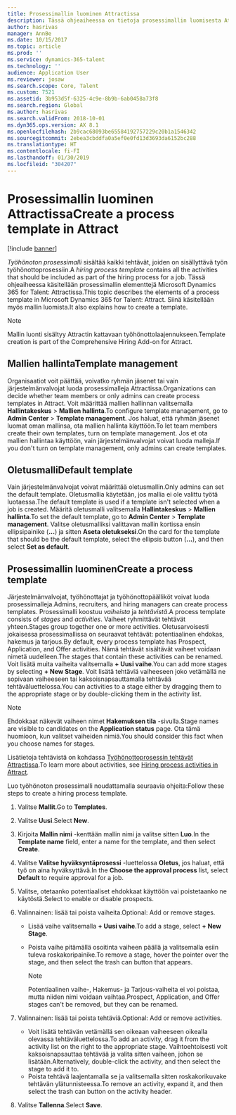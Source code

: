 ```yaml
---
title: Prosessimallin luominen Attractissa
description: Tässä ohjeaiheessa on tietoja prosessimallin luomisesta Attractissa.
author: hasrivas
manager: AnnBe
ms.date: 10/15/2017
ms.topic: article
ms.prod: ''
ms.service: dynamics-365-talent
ms.technology: ''
audience: Application User
ms.reviewer: josaw
ms.search.scope: Core, Talent
ms.custom: 7521
ms.assetid: 3b953d5f-6325-4c9e-8b9b-6ab0458a73f8
ms.search.region: Global
ms.author: hasrivas
ms.search.validFrom: 2018-10-01
ms.dyn365.ops.version: AX 8.1
ms.openlocfilehash: 2b9cac68093be65584192757229c20b1a1546342
ms.sourcegitcommit: 2ebea3cbddfa0a5ef0e0fd13d3693da6152bc288
ms.translationtype: HT
ms.contentlocale: fi-FI
ms.lasthandoff: 01/30/2019
ms.locfileid: "304207"
---
```

# <a name="create-a-process-template-in-attract"></a><span data-ttu-id="4892c-103">Prosessimallin luominen Attractissa</span><span class="sxs-lookup"><span data-stu-id="4892c-103">Create a process template in Attract</span></span>

[!include [banner](includes/banner.md)]

<span data-ttu-id="4892c-104">*Työhönoton prosessimalli* sisältää kaikki tehtävät, joiden on sisällyttävä työn työhönottoprosessiin.</span><span class="sxs-lookup"><span data-stu-id="4892c-104">A *hiring process template* contains all the activities that should be included as part of the hiring process for a job.</span></span> <span data-ttu-id="4892c-105">Tässä ohjeaiheessa käsitellään prosessimallin elementtejä Microsoft Dynamics 365 for Talent: Attractissa.</span><span class="sxs-lookup"><span data-stu-id="4892c-105">This topic describes the elements of a process template in Microsoft Dynamics 365 for Talent: Attract.</span></span> <span data-ttu-id="4892c-106">Siinä käsitellään myös mallin luomista.</span><span class="sxs-lookup"><span data-stu-id="4892c-106">It also explains how to create a template.</span></span>

> [!NOTE]
> <span data-ttu-id="4892c-107">Mallin luonti sisältyy Attractin kattavaan työhönottolaajennukseen.</span><span class="sxs-lookup"><span data-stu-id="4892c-107">Template creation is part of the Comprehensive Hiring Add-on for Attract.</span></span>

## <a name="template-management"></a><span data-ttu-id="4892c-108">Mallien hallinta</span><span class="sxs-lookup"><span data-stu-id="4892c-108">Template management</span></span>

<span data-ttu-id="4892c-109">Organisaatiot voit päättää, voivatko ryhmän jäsenet tai vain järjestelmänvalvojat luoda prosessimalleja Attractissa.</span><span class="sxs-lookup"><span data-stu-id="4892c-109">Organizations can decide whether team members or only admins can create process templates in Attract.</span></span> <span data-ttu-id="4892c-110">Voit määrittää mallien hallinnan valitsemalla **Hallintakeskus** \> **Mallien hallinta**.</span><span class="sxs-lookup"><span data-stu-id="4892c-110">To configure template management, go to **Admin Center** \> **Template management**.</span></span> <span data-ttu-id="4892c-111">Jos haluat, että ryhmän jäsenet luomat oman mallinsa, ota mallien hallinta käyttöön.</span><span class="sxs-lookup"><span data-stu-id="4892c-111">To let team members create their own templates, turn on template management.</span></span> <span data-ttu-id="4892c-112">Jos et ota mallien hallintaa käyttöön, vain järjestelmänvalvojat voivat luoda malleja.</span><span class="sxs-lookup"><span data-stu-id="4892c-112">If you don't turn on template management, only admins can create templates.</span></span>

## <a name="default-template"></a><span data-ttu-id="4892c-113">Oletusmalli</span><span class="sxs-lookup"><span data-stu-id="4892c-113">Default template</span></span>

<span data-ttu-id="4892c-114">Vain järjestelmänvalvojat voivat määrittää oletusmallin.</span><span class="sxs-lookup"><span data-stu-id="4892c-114">Only admins can set the default template.</span></span> <span data-ttu-id="4892c-115">Oletusmallia käytetään, jos mallia ei ole valittu työtä luotaessa.</span><span class="sxs-lookup"><span data-stu-id="4892c-115">The default template is used if a template isn't selected when a job is created.</span></span> <span data-ttu-id="4892c-116">Määritä oletusmalli valitsemalla **Hallintakeskus** \> **Mallien hallinta**.</span><span class="sxs-lookup"><span data-stu-id="4892c-116">To set the default template, go to **Admin Center** \> **Template management**.</span></span> <span data-ttu-id="4892c-117">Valitse oletusmalliksi valittavan mallin kortissa ensin ellipsipainike (**...**) ja sitten **Aseta oletukseksi**.</span><span class="sxs-lookup"><span data-stu-id="4892c-117">On the card for the template that should be the default template, select the ellipsis button (**...**), and then select **Set as default**.</span></span>

## <a name="create-a-process-template"></a><span data-ttu-id="4892c-118">Prosessimallin luominen</span><span class="sxs-lookup"><span data-stu-id="4892c-118">Create a process template</span></span>

<span data-ttu-id="4892c-119">Järjestelmänvalvojat, työhönottajat ja työhönottopäälliköt voivat luoda prosessimalleja.</span><span class="sxs-lookup"><span data-stu-id="4892c-119">Admins, recruiters, and hiring managers can create process templates.</span></span> <span data-ttu-id="4892c-120">Prosessimalli koostuu *vaiheista* ja *tehtävistä*.</span><span class="sxs-lookup"><span data-stu-id="4892c-120">A process template consists of *stages* and *activities*.</span></span> <span data-ttu-id="4892c-121">Vaiheet ryhmittävät tehtävät yhteen.</span><span class="sxs-lookup"><span data-stu-id="4892c-121">Stages group together one or more activities.</span></span> <span data-ttu-id="4892c-122">Oletusarvoisesti jokaisessa prosessimallissa on seuraavat tehtävät: potentiaalinen ehdokas, hakemus ja tarjous.</span><span class="sxs-lookup"><span data-stu-id="4892c-122">By default, every process template has Prospect, Application, and Offer activities.</span></span> <span data-ttu-id="4892c-123">Nämä tehtävät sisältävät vaiheet voidaan nimetä uudelleen.</span><span class="sxs-lookup"><span data-stu-id="4892c-123">The stages that contain these activities can be renamed.</span></span> <span data-ttu-id="4892c-124">Voit lisätä muita vaiheita valitsemalla **+ Uusi vaihe**.</span><span class="sxs-lookup"><span data-stu-id="4892c-124">You can add more stages by selecting **+ New Stage**.</span></span> <span data-ttu-id="4892c-125">Voit lisätä tehtäviä vaiheeseen joko vetämällä ne sopivaan vaiheeseen tai kaksoisnapsauttamalla tehtävää tehtäväluettelossa.</span><span class="sxs-lookup"><span data-stu-id="4892c-125">You can activities to a stage either by dragging them to the appropriate stage or by double-clicking them in the activity list.</span></span>

> [!NOTE]
> <span data-ttu-id="4892c-126">Ehdokkaat näkevät vaiheen nimet **Hakemuksen tila** -sivulla.</span><span class="sxs-lookup"><span data-stu-id="4892c-126">Stage names are visible to candidates on the **Application status** page.</span></span> <span data-ttu-id="4892c-127">Ota tämä huomioon, kun valitset vaiheiden nimiä.</span><span class="sxs-lookup"><span data-stu-id="4892c-127">You should consider this fact when you choose names for stages.</span></span>

<span data-ttu-id="4892c-128">Lisätietoja tehtävistä on kohdassa [Työhönottoprosessin tehtävät Attractissa](./activities-attract.md).</span><span class="sxs-lookup"><span data-stu-id="4892c-128">To learn more about activities, see [Hiring process activities in Attract](./activities-attract.md).</span></span>

<span data-ttu-id="4892c-129">Luo työhönoton prosessimalli noudattamalla seuraavia ohjeita:</span><span class="sxs-lookup"><span data-stu-id="4892c-129">Follow these steps to create a hiring process template.</span></span>

1. <span data-ttu-id="4892c-130">Valitse **Mallit**.</span><span class="sxs-lookup"><span data-stu-id="4892c-130">Go to **Templates**.</span></span>
2. <span data-ttu-id="4892c-131">Valitse **Uusi**.</span><span class="sxs-lookup"><span data-stu-id="4892c-131">Select **New**.</span></span>
3. <span data-ttu-id="4892c-132">Kirjoita **Mallin nimi** -kenttään mallin nimi ja valitse sitten **Luo**.</span><span class="sxs-lookup"><span data-stu-id="4892c-132">In the **Template name** field, enter a name for the template, and then select **Create**.</span></span>
4. <span data-ttu-id="4892c-133">Valitse **Valitse hyväksyntäprosessi** -luettelossa **Oletus**, jos haluat, että työ on aina hyväksyttävä.</span><span class="sxs-lookup"><span data-stu-id="4892c-133">In the **Choose the approval process** list, select **Default** to require approval for a job.</span></span>
5. <span data-ttu-id="4892c-134">Valitse, otetaanko potentiaaliset ehdokkaat käyttöön vai poistetaanko ne käytöstä.</span><span class="sxs-lookup"><span data-stu-id="4892c-134">Select to enable or disable prospects.</span></span>
6. <span data-ttu-id="4892c-135">Valinnainen: lisää tai poista vaiheita.</span><span class="sxs-lookup"><span data-stu-id="4892c-135">Optional: Add or remove stages.</span></span>

    - <span data-ttu-id="4892c-136">Lisää vaihe valitsemalla **+ Uusi vaihe**.</span><span class="sxs-lookup"><span data-stu-id="4892c-136">To add a stage, select **+ New Stage**.</span></span>
    - <span data-ttu-id="4892c-137">Poista vaihe pitämällä osoitinta vaiheen päällä ja valitsemalla esiin tuleva roskakoripainike.</span><span class="sxs-lookup"><span data-stu-id="4892c-137">To remove a stage, hover the pointer over the stage, and then select the trash can button that appears.</span></span>

        > [!NOTE]
        > <span data-ttu-id="4892c-138">Potentiaalinen vaihe-, Hakemus- ja Tarjous-vaiheita ei voi poistaa, mutta niiden nimi voidaan vaihtaa.</span><span class="sxs-lookup"><span data-stu-id="4892c-138">Prospect, Application, and Offer stages can't be removed, but they can be renamed.</span></span>

7. <span data-ttu-id="4892c-139">Valinnainen: lisää tai poista tehtäviä.</span><span class="sxs-lookup"><span data-stu-id="4892c-139">Optional: Add or remove activities.</span></span>

    - <span data-ttu-id="4892c-140">Voit lisätä tehtävän vetämällä sen oikeaan vaiheeseen oikealla olevassa tehtäväluettelossa.</span><span class="sxs-lookup"><span data-stu-id="4892c-140">To add an activity, drag it from the activity list on the right to the appropriate stage.</span></span> <span data-ttu-id="4892c-141">Vaihtoehtoisesti voit kaksoisnapsauttaa tehtävää ja valita sitten vaiheen, johon se lisätään.</span><span class="sxs-lookup"><span data-stu-id="4892c-141">Alternatively, double-click the activity, and then select the stage to add it to.</span></span>
    - <span data-ttu-id="4892c-142">Poista tehtävä laajentamalla se ja valitsemalla sitten roskakorikuvake tehtävän ylätunnisteessa.</span><span class="sxs-lookup"><span data-stu-id="4892c-142">To remove an activity, expand it, and then select the trash can button on the activity header.</span></span>

8. <span data-ttu-id="4892c-143">Valitse **Tallenna**.</span><span class="sxs-lookup"><span data-stu-id="4892c-143">Select **Save**.</span></span>
